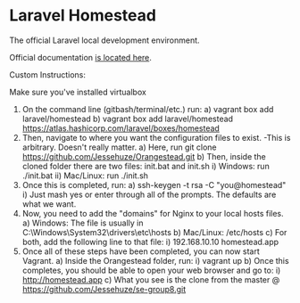 # Laravel Homestead

The official Laravel local development environment.

Official documentation [is located here](http://laravel.com/docs/homestead).

Custom Instructions:

Make sure you've installed virtualbox
  1) On the command line (gitbash/terminal/etc.) run:
    a) vagrant box add laravel/homestead
    b) vagrant box add laravel/homestead https://atlas.hashicorp.com/laravel/boxes/homestead
  2) Then, navigate to where you want the configuration files to exist.
    -This is arbitrary. Doesn't really matter.
    a) Here, run git clone https://github.com/Jessehuze/Orangestead.git
    b) Then, inside the cloned folder there are two files: init.bat and init.sh
      i) Windows: run ./init.bat
      ii) Mac/Linux: run ./init.sh
  3) Once this is completed, run:
    a) ssh-keygen -t rsa -C "you@homestead"
      i) Just mash yes or enter through all of the prompts. The defaults are what we want.
  4) Now, you need to add the "domains" for Nginx to your local hosts files.
    a) Windows: The file is usually in C:\Windows\System32\drivers\etc\hosts
    b) Mac/Linux: /etc/hosts
    c) For both, add the following line to that file:
      i) 192.168.10.10 homestead.app
  5) Once all of these steps have been completed, you can now start Vagrant.
    a) Inside the Orangestead folder, run:
      i) vagrant up
    b) Once this completes, you should be able to open your web browser and go to:
      i) http://homestead.app
    c) What you see is the clone from the master @ https://github.com/Jessehuze/se-group8.git
